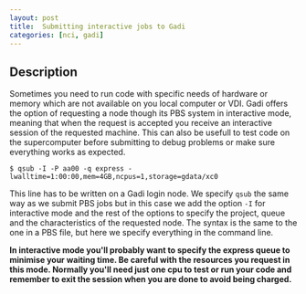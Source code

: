 ```yaml
---
layout: post
title:  Submitting interactive jobs to Gadi
categories: [nci, gadi]
---
```


## Description

Sometimes you need to run code with specific needs of hardware or memory which are not available on you local computer or VDI. Gadi offers the option of requesting a node though its PBS system in interactive mode, meaning that when the request is accepted you receive an interactive session of the requested machine. This can also be usefull to test code on the supercomputer before submitting to debug problems or make sure everything works as expected.

```
$ qsub -I -P aa00 -q express -lwalltime=1:00:00,mem=4GB,ncpus=1,storage=gdata/xc0
```

This line has to be written on a Gadi login node. We specify `qsub` the same way as we submit PBS jobs but in this case we add the option `-I` for interactive mode and the rest of the options to specify the project, queue and the characteristics of the requested node. The syntax is the same to the one in a PBS file, but here we specify everything in the command line.

**In interactive mode you'll probably want to specify the express queue to minimise your waiting time. Be careful with the resources you request in this mode. Normally you'll need just one cpu to test or run your code and remember to exit the session when you are done to avoid being charged.**
